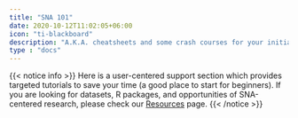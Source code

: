 ```yaml
---
title: "SNA 101"
date: 2020-10-12T11:02:05+06:00
icon: "ti-blackboard"
description: "A.K.A. cheatsheets and some crash courses for your initiation"
type : "docs"
---
```

{{< notice info >}}
  Here is a user-centered support section which provides targeted tutorials to save your time (a good place to start for beginners). If you are looking for datasets, R packages, and opportunities of SNA-centered research, please check our [Resources](https://snalab.netlify.app/resources/) page.
{{< /notice >}}
